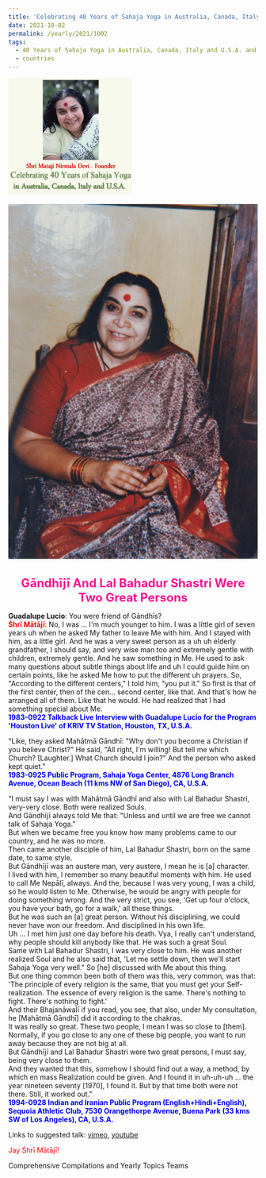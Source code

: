 ```yaml
---
title: 'Celebrating 40 Years of Sahaja Yoga in Australia, Canada, Italy and U.S.A. and its Culture, Post 37 on the Jayantis of Mahātmā Gāndhī and Prime Minister Lal Bahadur Shastri'
date: 2021-10-02
permalink: /yearly/2021/1002
tags:
  - 40 Years of Sahaja Yoga in Australia, Canada, Italy and U.S.A. and its Culture
  - countries
---
```


<div style="text-align: left"><img src="/images/Celebrating40YearsSahajaYoga.png" width="250" /></div><br>

<div style="text-align: center"><img src="/images/image775(Balwant_Kumbhojkar_Collection).png" /></div>

<br>
<p style="color:DeepPink; text-align:center">
<font size="+2"><b>Gāndhījī And Lal Bahadur Shastri Were Two Great Persons</b><br></font>
</p>

<p>
<b>Guadalupe Lucio</b>: You were friend of Gāndhīs?<br>
<font color="red"><b>Śhrī Mātājī</b></font>: No, I was ... I'm much younger to him. I was a little girl of seven years uh when he asked My father to leave Me with him. And I stayed with him, as a little girl. And he was a very sweet person as a uh uh elderly grandfather, I should say, and very wise man too and extremely gentle with children, extremely gentle. And he saw something in Me. He used to ask many questions about subtle things about life and uh I could guide him on certain points, like he asked Me how to put the different uh prayers. So, "According to the different centers," I told him, "you put it." So first is that of the first center, then of the cen... second center, like that. And that's how he arranged all of them. Like that he would. He had realized that I had something special about Me.<br>
<font color="blue"><b>1983-0922 Talkback Live Interview with Guadalupe Lucio for the Program 'Houston Live' of KRIV TV Station, Houston, TX, U.S.A.</b></font><br>
</p>

<p>
"Like, they asked Mahātmā Gāndhī: "Why don't you become a Christian if you believe Christ?" He said, "All right, I'm willing! But tell me which Church? [Laughter.] What Church should I join?" And the person who asked kept quiet."<br>
<font color="blue"><b>1983-0925 Public Program, Sahaja Yoga Center, 4876 Long Branch Avenue, Ocean Beach (11 kms NW of San Diego), CA, U.S.A.</b></font><br>
</p>

<p>
"I must say I was with Mahātmā Gāndhī and also with Lal Bahadur Shastri, very-very close. Both were realized Souls.<br>
And Gāndhījī always told Me that: "Unless and until we are free we cannot talk of Sahaja Yoga."<br>
But when we became free you know how many problems came to our country, and he was no more.<br>
Then came another disciple of him, Lal Bahadur Shastri, born on the same date, to same style.<br>
But Gāndhījī was an austere man, very austere, I mean he is [a] character.<br>
I lived with him, I remember so many beautiful moments with him. He used to call Me Nepālī, always. And the, because I was very young, I was a child, so he would listen to Me. Otherwise, he would be angry with people for doing something wrong. And the very strict, you see, 'Get up four o'clock, you have your bath, go for a walk,' all these things.<br>
But he was such an [a] great person. Without his disciplining, we could never have won our freedom. And disciplined in his own life.<br>
Uh ... I met him just one day before his death. Vya, I really can't understand, why people should kill anybody like that. He was such a great Soul.<br>
Same with Lal Bahadur Shastri, I was very close to him. He was another realized Soul and he also said that, 'Let me settle down, then we'll start Sahaja Yoga very well." So [he] discussed with Me about this thing.<br>
But one thing common been both of them was this, very common, was that: 'The principle of every religion is the same, that you must get your Self-realization. The essence of every religion is the same. There's nothing to fight. There's nothing to fight.'<br>
And their Bhajanāwalī if you read, you see, that also, under My consultation, he [Mahātmā Gāndhī] did it according to the chakras.<br>
It was really so great. These two people, I mean I was so close to [them].<br>
Normally, if you go close to any one of these big people, you want to run away because they are not big at all.<br>
But Gāndhījī and Lal Bahadur Shastri were two great persons, I must say, being very close to them.<br>
And they wanted that this, somehow I should find out a way, a method, by which en mass Realization could be given. And I found it in uh-uh-uh ... the year nineteen seventy [1970], I found it. But by that time both were not there. Still, it worked out."<br>
<font color="blue"><b>1994-0928 Indian and Iranian Public Program (English+Hindi+English), Sequoia Athletic Club, 7530 Orangethorpe Avenue, Buena Park (33 kms SW of Los Angeles), CA, U.S.A.</b></font><br>
</p> 

Links to suggested talk: <a href="https://vimeo.com/127919318"> vimeo</a>, <a href="https://www.youtube.com/watch?v=ZJKjRLKzrd0"> youtube</a><br>

<p style="color:red;">Jay Śhrī Mātājī!<br></p>

Comprehensive Compilations and Yearly Topics Teams

